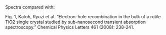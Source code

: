 Spectra compared with: 

Fig. 1, Katoh, Ryuzi et al. “Electron–hole recombination in the bulk of a rutile TiO2 single crystal studied by sub-nanosecond transient absorption spectroscopy.” Chemical Physics Letters 461 (2008): 238-241.
